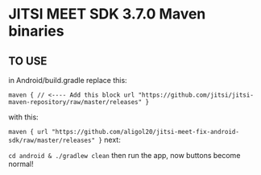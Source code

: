 # JITSI MEET SDK 3.7.0 Maven binaries 

## TO USE
in Android/build.gradle replace this:

```maven { // <---- Add this block url "https://github.com/jitsi/jitsi-maven-repository/raw/master/releases" }```

with this:

```maven { url "https://github.com/aligol20/jitsi-meet-fix-android-sdk/raw/master/releases" }```
next:

```cd android & ./gradlew clean```
then run the app, now buttons become normal!


